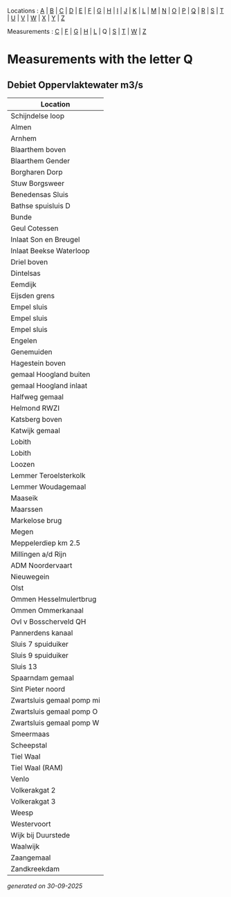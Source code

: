 Locations : [A](location_A.md) | [B](location_B.md) | [C](location_C.md) | [D](location_D.md) | [E](location_E.md) | [F](location_F.md) | [G](location_G.md) | [H](location_H.md) | [I](location_I.md) | [J](location_J.md) | [K](location_K.md) | [L](location_L.md) | [M](location_M.md) | [N](location_N.md) | [O](location_O.md) | [P](location_P.md) | [Q](location_Q.md) | [R](location_R.md) | [S](location_S.md) | [T](location_T.md) | [U](location_U.md) | [V](location_V.md) | [W](location_W.md) | [X](location_X.md) | [Y](location_Y.md) | [Z](location_Z.md)

Measurements : [C](measurement_C.md) | [F](measurement_F.md) | [G](measurement_G.md) | [H](measurement_H.md) | [L](measurement_L.md) | Q | [S](measurement_S.md) | [T](measurement_T.md) | [W](measurement_W.md) | [Z](measurement_Z.md)

# Measurements with the letter Q #

## Debiet Oppervlaktewater m3/s ##
|Location|
|---|
|Schijndelse loop|
|Almen|
|Arnhem|
|Blaarthem boven|
|Blaarthem Gender|
|Borgharen Dorp|
|Stuw Borgsweer|
|Benedensas Sluis|
|Bathse spuisluis D|
|Bunde|
|Geul Cotessen|
|Inlaat Son en Breugel|
|Inlaat Beekse Waterloop|
|Driel boven|
|Dintelsas|
|Eemdijk|
|Eijsden grens|
|Empel sluis|
|Empel sluis|
|Empel sluis|
|Engelen|
|Genemuiden|
|Hagestein boven|
|gemaal Hoogland buiten|
|gemaal Hoogland inlaat|
|Halfweg gemaal|
|Helmond RWZI|
|Katsberg boven|
|Katwijk gemaal|
|Lobith|
|Lobith|
|Loozen|
|Lemmer Teroelsterkolk|
|Lemmer Woudagemaal|
|Maaseik|
|Maarssen|
|Markelose brug|
|Megen|
|Meppelerdiep km 2.5|
|Millingen a/d Rijn|
|ADM Noordervaart|
|Nieuwegein|
|Olst|
|Ommen Hesselmulertbrug|
|Ommen Ommerkanaal|
|Ovl v Bosscherveld QH|
|Pannerdens kanaal|
|Sluis 7 spuiduiker|
|Sluis 9 spuiduiker|
|Sluis 13|
|Spaarndam gemaal|
|Sint Pieter noord|
|Zwartsluis gemaal pomp mi|
|Zwartsluis gemaal pomp O|
|Zwartsluis gemaal pomp W|
|Smeermaas|
|Scheepstal|
|Tiel Waal|
|Tiel Waal (RAM)|
|Venlo|
|Volkerakgat 2|
|Volkerakgat 3|
|Weesp|
|Westervoort|
|Wijk bij Duurstede|
|Waalwijk|
|Zaangemaal|
|Zandkreekdam|




_generated on 30-09-2025_